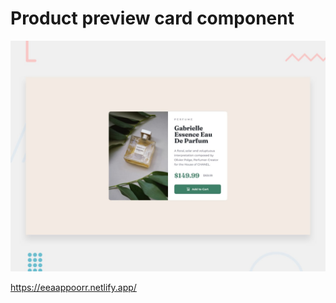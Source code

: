 # Product preview card component

![Design preview for the Product preview card component coding challenge](./design/desktop-preview.jpg)

https://eeaappoorr.netlify.app/
